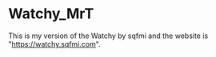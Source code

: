 # Watchy_MrT
This is my version of the Watchy by sqfmi and the website is "https://watchy.sqfmi.com".
